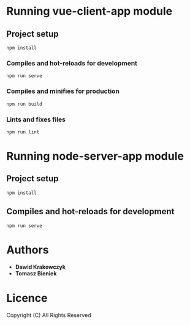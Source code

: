 # Running vue-client-app module

## Project setup
```
npm install
```

### Compiles and hot-reloads for development
```
npm run serve
```

### Compiles and minifies for production
```
npm run build
```

### Lints and fixes files
```
npm run lint
```

# Running node-server-app module

## Project setup
```
npm install
```

## Compiles and hot-reloads for development
```
npm run serve
```

# Authors
* __Dawid Krakowczyk__
* __Tomasz Bieniek__

# Licence

Copyright (C) All Rights Reserved


